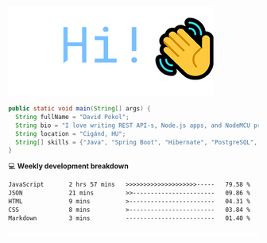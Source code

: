 ![Hi!](assets/images/hi.png)

```java
public static void main(String[] args) {
  String fullName = "David Pokol";
  String bio = "I love writing REST API-s, Node.js apps, and NodeMCU programs";
  String location = "Cigánd, HU";
  String[] skills = {"Java", "Spring Boot", "Hibernate", "PostgreSQL", "Git"};
}
```

💻 **Weekly development breakdown**
<!--START_SECTION:waka-->

```txt
JavaScript       2 hrs 57 mins   >>>>>>>>>>>>>>>>>>>>-----   79.58 %
JSON             21 mins         >>-----------------------   09.86 %
HTML             9 mins          >------------------------   04.31 %
CSS              8 mins          >------------------------   03.84 %
Markdown         3 mins          -------------------------   01.40 %
```

<!--END_SECTION:waka-->

![footer](assets/images/footer.png)
